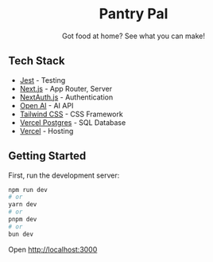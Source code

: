 <h1 align="center">Pantry Pal</h1>

<p align="center">
  Got food at home? See what you can make!
</p>

## Tech Stack

- [Jest](https://jestjs.io) - Testing
- [Next.js](https://nextjs.org/docs/app) - App Router, Server
- [NextAuth.js](https://next-auth.js.org) - Authentication
- [Open AI](https://platform.openai.com/docs) - AI API
- [Tailwind CSS](https://tailwindcss.com/docs) - CSS Framework
- [Vercel Postgres](https://vercel.com/storage/postgres) - SQL Database
- [Vercel](https://vercel.com/) - Hosting

## Getting Started

First, run the development server:

```bash
npm run dev
# or
yarn dev
# or
pnpm dev
# or
bun dev
```

Open [http://localhost:3000](http://localhost:3000)
